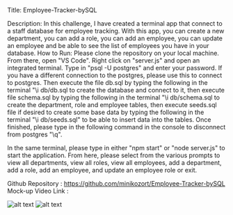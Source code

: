Title: 
Employee-Tracker-bySQL


Description:
In this challenge, I have created a terminal app that connect to a staff database for employee tracking. With this app, you can create a new department, you can add a role, you can add an employee, you can update an employee and be able to see the list of employees you have in your database. 
How to Run:
Please clone the repository on your local machine. From there, open "VS Code". Right click on "server.js" and open an integrated terminal. Type in "psql -U postgres" and enter your password. If you have a different connection to the postgres, please use this to connect to postgres. Then execute the file db.sql by typing the following in the terminal  "\i db/db.sql to create the database and connect to it, then execute file schema.sql by typing the following in the terminal "\i db/schema.sql to create the department, role and employee tables, then execute seeds.sql file if desired to create some base data by typing the following in the terminal "\i db/seeds.sql" to be able to insert data into the tables. Once finished, please type in the following command in the console to disconnect from postgres "\q". 

In the same terminal, please type in either "npm start" or "node server.js" to start the application. From here, please select from the various prompts to view all departments, view all roles, view all employees, add a department, add a role, add an employee, and update an employee role or exit. 

Github Repository : https://github.com/minikozort/Employee-Tracker-bySQL
Mock-up Video Link : 

![alt text](./Pictures/Note-Taker-Notes-Index-Page.PNG)
![alt text](./Pictures/Note-Taker-Notes-Page.PNG)